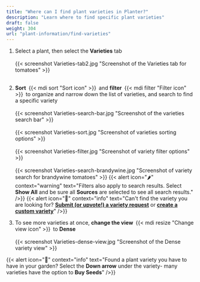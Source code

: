 ```yaml
---
title: "Where can I find plant varieties in Planter?"
description: "Learn where to find specific plant varieties"
draft: false
weight: 304
url: "plant-information/find-varieties"
---
```


1. Select a plant, then select the **Varieties** tab<br /><br />
{{< screenshot Varieties-tab2.jpg "Screenshot of the Varieties tab for tomatoes" >}}<br /><br />

2. **Sort** {{< mdi sort "Sort icon" >}} and **filter** {{< mdi filter "Filter icon" >}} to organize and narrow down the list of varieties, and search to find a specific variety<br /><br />
{{< screenshot Varieties-search-bar.jpg "Screenshot of the varieties search bar" >}}<br /><br />
{{< screenshot Varieties-sort.jpg "Screenshot of varieties sorting options" >}}<br /><br />
{{< screenshot Varieties-filter.jpg "Screenshot of variety filter options" >}}<br /><br />
{{< screenshot Varieties-search-brandywine.jpg "Screenshot of variety search for brandywine tomatoes" >}}
{{< alert icon="🌶️" context="warning" text="Filters also apply to search results. Select **Show All** and be sure all **Sources** are selected to see all search results." />}}
{{< alert icon="🥬" context="info" text="Can't find the variety you are looking for? [**Submit (or upvote!) a variety request**](https://planter.garden/requests) or [**create a custom variety**](../create-varieties)" />}}

3. To see more varieties at once, **change the view** {{< mdi resize "Change view icon" >}} to **Dense**<br /><br />
{{< screenshot Varieties-dense-view.jpg "Screenshot of the Dense variety view" >}}

{{< alert icon="🍅" context="info" text="Found a plant variety you have to have in your garden? Select the **Down arrow** under the variety- many varieties have the option to **Buy Seeds**" />}}
